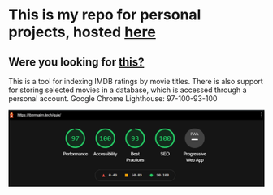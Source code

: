 # This is my repo for personal projects, hosted [here](https://tbermalm.tech)

## Were you looking for [this?](https://github.com/tarekfb/tbermalm/tree/master/quix)
This is a tool for indexing IMDB ratings by movie titles. There is also support for storing selected movies in a database, which is accessed through a personal account. Google Chrome Lighthouse: 97-100-93-100

![Google Chrome Lighthouse rating](quix/chrome-lighthouse.png)
